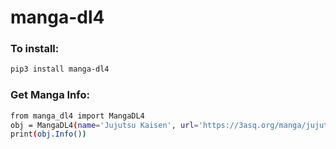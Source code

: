 # manga-dl4
### To install:
```bash
pip3 install manga-dl4
```

### Get Manga Info:
```bash
from manga_dl4 import MangaDL4
obj = MangaDL4(name='Jujutsu Kaisen', url='https://3asq.org/manga/jujutsu-kaisen/') # Here Enter Manga URL Or Name
print(obj.Info())
```
